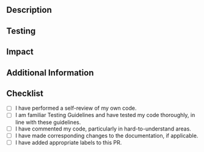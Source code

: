 ## Description

<!-- Provide a detailed explanation of the changes you have made. Include the reasons behind these changes and any relevant context. Link any related issues. -->

## Testing

<!-- Detail the testing you have performed to ensure that these changes function as intended. -->

## Impact

<!-- Discuss the impact of your changes on the project. This might include effects on performance, new dependencies, or changes in behavior. -->

## Additional Information

<!-- Any additional information that reviewers should be aware of. -->

## Checklist

- [ ] I have performed a self-review of my own code.
- [ ] I am familiar Testing Guidelines and have tested my code thoroughly, in line with these guidelines.
- [ ] I have commented my code, particularly in hard-to-understand areas.
- [ ] I have made corresponding changes to the documentation, if applicable.
- [ ] I have added appropriate labels to this PR.
